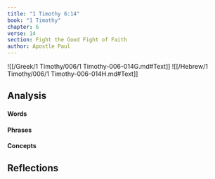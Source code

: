 ```yaml
---
title: "1 Timothy 6:14"
book: "1 Timothy"
chapter: 6
verse: 14
section: Fight the Good Fight of Faith
author: Apostle Paul
---
```

![[/Greek/1 Timothy/006/1 Timothy-006-014G.md#Text]]
![[/Hebrew/1 Timothy/006/1 Timothy-006-014H.md#Text]]

## Analysis

#### Words

#### Phrases

#### Concepts

## Reflections
